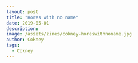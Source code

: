 ```yaml
---
layout: post
title: "Hores with no name"
date: 2019-05-01
description: 
image: /assets/zines/cokney-horeswithnoname.jpg
author: Cokney
tags:
  - Cokney
---
```

